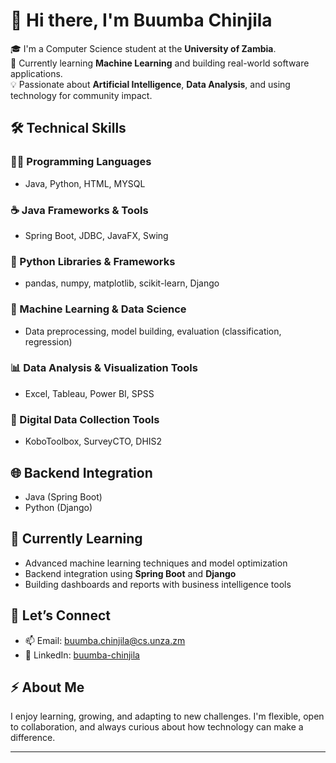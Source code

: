 # 👋 Hi there, I'm Buumba Chinjila

🎓 I'm a Computer Science student at the **University of Zambia**.  
🚀 Currently learning **Machine Learning** and building real-world software applications.  
💡 Passionate about **Artificial Intelligence**, **Data Analysis**, and using technology for community impact.

## 🛠️ Technical Skills

### 👨‍💻 Programming Languages
- Java, Python, HTML, MYSQL

### ☕ Java Frameworks & Tools
- Spring Boot, JDBC, JavaFX, Swing

### 🐍 Python Libraries & Frameworks
- pandas, numpy, matplotlib, scikit-learn, Django

### 🧠 Machine Learning & Data Science
- Data preprocessing, model building, evaluation (classification, regression)

### 📊 Data Analysis & Visualization Tools
- Excel, Tableau, Power BI, SPSS

### 📱 Digital Data Collection Tools
- KoboToolbox, SurveyCTO, DHIS2

## 🌐 Backend Integration
- Java (Spring Boot)  
- Python (Django)

## 🌱 Currently Learning
- Advanced machine learning techniques and model optimization  
- Backend integration using **Spring Boot** and **Django**  
- Building dashboards and reports with business intelligence tools

## 🤝 Let’s Connect
- 📫 Email: buumba.chinjila@cs.unza.zm  
- 💼 LinkedIn: [buumba-chinjila](https://www.linkedin.com/in/buumba-chinjila)

## ⚡ About Me
I enjoy learning, growing, and adapting to new challenges. I'm flexible, open to collaboration, and always curious about how technology can make a difference.

---

<!---
buumba641/buumba641 is a ✨ special ✨ repository because its `README.md` (this file) appears on your GitHub profile.
You can click the Preview link to take a look at your changes.
--->
